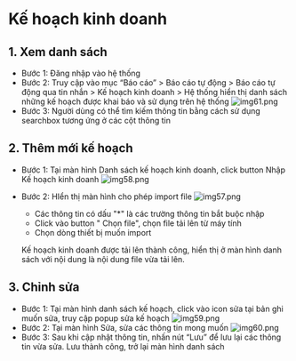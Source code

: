 # Kế hoạch kinh doanh

## 1. Xem danh sách

- Bước 1: Đăng nhập vào hệ thống
- Bước 2: Truy cập vào mục “Báo cáo” > Báo cáo tự động > Báo cáo tự động qua tin nhắn > Kế hoạch kinh doanh > Hệ thống hiển thị danh sách những kế hoạch được khai báo và sử dụng trên hệ thống
  ![img61.png](/img/report/img61.png)
- Bước 3: Người dùng có thể tìm kiếm thông tin bằng cách sử dụng searchbox tương ứng ở các cột thông tin

## 2. Thêm mới kế hoạch

- Bước 1: Tại màn hình Danh sách kế hoạch kinh doanh, click button Nhập Kế hoạch kinh doanh
  ![img58.png](/img/report/img58.png)
- Bước 2: HIển thị màn hình cho phép import file
  ![img57.png](/img/report/img57.png)

  - Các thông tin có dấu "\*" là các trường thông tin bắt buộc nhập
  - Click vào button " Chọn file", chọn file tải lên từ máy tính
  - Chọn dòng thiết bị muốn import

  Kế hoạch kinh doanh được tải lên thành công, hiển thị ở màn hình danh sách với nội dung là nội dung file vừa tải lên.

## 3. Chỉnh sửa

- Bước 1: Tại màn hình danh sách kế hoạch, click vào icon sửa tại bản ghi muốn sửa, truy cập popup sửa kế hoạch
  ![img59.png](/img/report/img59.png)
- Bước 2: Tại màn hình Sửa, sửa các thông tin mong muốn
  ![img60.png](/img/report/img60.png)
- Bước 3: Sau khi cập nhật thông tin, nhấn nút “Lưu” để lưu lại các thông tin vừa sửa. Lưu thành công, trở lại màn hình danh sách
